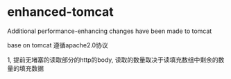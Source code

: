 # enhanced-tomcat
Additional performance-enhancing changes have been made to tomcat

base on tomcat 
遵循apache2.0协议

1,
提前无堵塞的读取部分的http的body,
读取的数量取决于读填充数组中剩余的数量的填充数据
